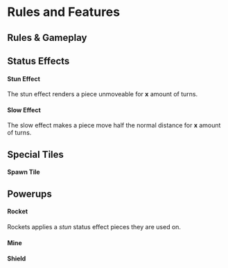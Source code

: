 # Rules and Features

## Rules & Gameplay

## Status Effects
#### Stun Effect
The stun effect renders a piece unmoveable for __x__ amount of turns.
#### Slow Effect
The slow effect makes a piece move half the normal distance for __x__ amount of turns.

## Special Tiles
#### Spawn Tile

## Powerups
#### Rocket
Rockets applies a _stun_ status effect pieces they are used on.

#### Mine
#### Shield
